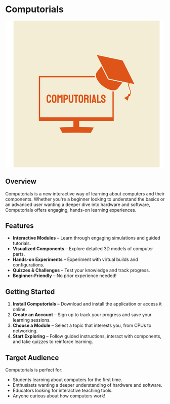 # Computorials


<img src="Assets/logo.svg" alt="Computorials Logo" width="500">


## Overview
Computorials is a new interactive way of learning about computers and their components. Whether you're a beginner looking to understand the basics or an advanced user wanting a deeper dive into hardware and software, Computorials offers engaging, hands-on learning experiences.

## Features
- **Interactive Modules** – Learn through engaging simulations and guided tutorials.
- **Visualized Components** – Explore detailed 3D models of computer parts.
- **Hands-on Experiments** – Experiment with virtual builds and configurations.
- **Quizzes & Challenges** – Test your knowledge and track progress.
- **Beginner-Friendly** – No prior experience needed!

## Getting Started
1. **Install Computorials** – Download and install the application or access it online.
2. **Create an Account** – Sign up to track your progress and save your learning sessions.
3. **Choose a Module** – Select a topic that interests you, from CPUs to networking.
4. **Start Exploring** – Follow guided instructions, interact with components, and take quizzes to reinforce learning.

## Target Audience
Computorials is perfect for:
- Students learning about computers for the first time.
- Enthusiasts wanting a deeper understanding of hardware and software.
- Educators looking for interactive teaching tools.
- Anyone curious about how computers work!



